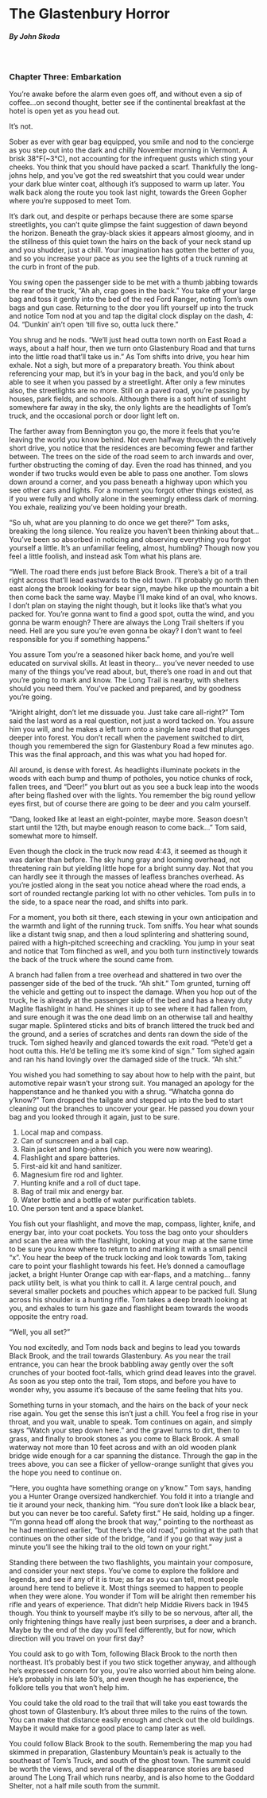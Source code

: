# The Glastenbury Horror
##### By John Skoda
&nbsp;
### Chapter Three: Embarkation

You’re awake before the alarm even goes off, and without even a sip of coffee…on second thought, better see if the continental breakfast at the hotel is open yet as you head out.

It’s not.

Sober as ever with gear bag equipped, you smile and nod to the concierge as you step out into the dark and chilly November morning in Vermont. A brisk 38℉(~3℃), not accounting for the infrequent gusts which sting your cheeks. You think that you should have packed a scarf. Thankfully the long-johns help, and you’ve got the red sweatshirt that you could wear under your dark blue winter coat, although it’s supposed to warm up later. You walk back along the route you took last night, towards the Green Gopher where you’re supposed to meet Tom.

It’s dark out, and despite or perhaps because there are some sparse streetlights, you can’t quite glimpse the faint suggestion of dawn beyond the horizon. Beneath the gray-black skies it appears almost gloomy, and in the stillness of this quiet town the hairs on the back of your neck stand up and you shudder, just a chill. Your imagination has gotten the better of you, and so you increase your pace as you see the lights of a truck running at the curb in front of the pub.

You swing open the passenger side to be met with a thumb jabbing towards the rear of the truck, “Ah ah, crap goes in the back.” You take off your large bag and toss it gently into the bed of the red Ford Ranger, noting Tom’s own bags and gun case. Returning to the door you lift yourself up into the truck and notice Tom nod at you and tap the digital clock display on the dash, 4: 04. “Dunkin’ ain’t open ‘till five so, outta luck there.”

You shrug and he nods. “We’ll just head outta town north on East Road a ways, about a half hour, then we turn onto Glastenbury Road and that turns into the little road that’ll take us in.” As Tom shifts into drive, you hear him exhale. Not a sigh, but more of a preparatory breath. You think about referencing your map, but it’s in your bag in the back, and you’d only be able to see it when you passed by a streetlight. After only a few minutes also, the streetlights are no more. Still on a paved road, you’re passing by houses, park fields, and schools. Although there is a soft hint of sunlight somewhere far away in the sky, the only lights are the headlights of Tom’s truck, and the occasional porch or door light left on.

The farther away from Bennington you go, the more it feels that you’re leaving the world you know behind. Not even halfway through the relatively short drive, you notice that the residences are becoming fewer and farther between. The trees on the side of the road seem to arch inwards and over, further obstructing the coming of day. Even the road has thinned, and you wonder if two trucks would even be able to pass one another. Tom slows down around a corner, and you pass beneath a highway upon which you see other cars and lights. For a moment you forgot other things existed, as if you were fully and wholly alone in the seemingly endless dark of morning. You exhale, realizing you’ve been holding your breath.

“So uh, what are you planning to do once we get there?” Tom asks, breaking the long silence. You realize you haven’t been thinking about that… You’ve been so absorbed in noticing and observing everything you forgot yourself a little. It’s an unfamiliar feeling, almost, humbling? Though now you feel a little foolish, and instead ask Tom what his plans are.

“Well. The road there ends just before Black Brook. There’s a bit of a trail right across that’ll lead eastwards to the old town. I’ll probably go north then east along the brook looking for bear sign, maybe hike up the mountain a bit then come back the same way. Maybe I’ll make kind of an oval, who knows. I don’t plan on staying the night though, but it looks like that’s what you packed for. You’re gonna want to find a good spot, outta the wind, and you gonna be warm enough? There are always the Long Trail shelters if you need. Hell are you sure you’re even gonna be okay? I don’t want to feel responsible for you if something happens.”

You assure Tom you’re a seasoned hiker back home, and you’re well educated on survival skills. At least in theory… you’ve never needed to use many of the things you’ve read about, but, there’s one road in and out that you’re going to mark and know. The Long Trail is nearby, with shelters should you need them. You’ve packed and prepared, and by goodness you’re going.

“Alright alright, don’t let me dissuade you. Just take care all-right?” Tom said the last word as a real question, not just a word tacked on. You assure him you will, and he makes a left turn onto a single lane road that plunges deeper into forest. You don’t recall when the pavement switched to dirt, though you remembered the sign for Glastenbury Road a few minutes ago. This was the final approach, and this was what you had hoped for.

All around, is dense with forest. As headlights illuminate pockets in the woods with each bump and thump of potholes, you notice chunks of rock, fallen trees, and “Deer!” you blurt out as you see a buck leap into the woods after being flashed over with the lights. You remember the big round yellow eyes first, but of course there are going to be deer and you calm yourself.

“Dang, looked like at least an eight-pointer, maybe more. Season doesn’t start until the 12th, but maybe enough reason to come back…” Tom said, somewhat more to himself.

Even though the clock in the truck now read 4:43, it seemed as though it was darker than before. The sky hung gray and looming overhead, not threatening rain but yielding little hope for a bright sunny day. Not that you can hardly see it through the masses of leafless branches overhead. As you’re jostled along in the seat you notice ahead where the road ends, a sort of rounded rectangle parking lot with no other vehicles. Tom pulls in to the side, to a space near the road, and shifts into park.

For a moment, you both sit there, each stewing in your own anticipation and the warmth and light of the running truck. Tom sniffs. You hear what sounds like a distant twig snap, and then a loud splintering and shattering sound, paired with a high-pitched screeching and crackling. You jump in your seat and notice that Tom flinched as well, and you both turn instinctively towards the back of the truck where the sound came from.

A branch had fallen from a tree overhead and shattered in two over the passenger side of the bed of the truck. “Ah shit.” Tom grunted, turning off the vehicle and getting out to inspect the damage. When you hop out of the truck, he is already at the passenger side of the bed and has a heavy duty Maglite flashlight in hand. He shines it up to see where it had fallen from, and sure enough it was the one dead limb on an otherwise tall and healthy sugar maple. Splintered sticks and bits of branch littered the truck bed and the ground, and a series of scratches and dents ran down the side of the truck. Tom sighed heavily and glanced towards the exit road. “Pete’d get a hoot outta this. He’d be telling me it’s some kind of sign.” Tom sighed again and ran his hand lovingly over the damaged side of the truck. “Ah shit.”

You wished you had something to say about how to help with the paint, but automotive repair wasn’t your strong suit. You managed an apology for the happenstance and he thanked you with a shrug. “Whatcha gonna do y’know?” Tom dropped the tailgate and stepped up into the bed to start cleaning out the branches to uncover your gear. He passed you down your bag and you looked through it again, just to be sure.

1. Local map and compass.
2. Can of sunscreen and a ball cap.
3. Rain jacket and long-johns (which you were now wearing).
4. Flashlight and spare batteries.
5. First-aid kit and hand sanitizer.
6. Magnesium fire rod and lighter.
7. Hunting knife and a roll of duct tape.
8. Bag of trail mix and energy bar.
9. Water bottle and a bottle of water purification tablets.
10. One person tent and a space blanket.

You fish out your flashlight, and move the map, compass, lighter, knife, and energy bar, into your coat pockets. You toss the bag onto your shoulders and scan the area with the flashlight, looking at your map at the same time to be sure you know where to return to and marking it with a small pencil “x”. You hear the beep of the truck locking and look towards Tom, taking care to point your flashlight towards his feet. He’s donned a camouflage jacket, a bright Hunter Orange cap with ear-flaps, and a matching… fanny pack utility belt, is what you think to call it. A large central pouch, and several smaller pockets and pouches which appear to be packed full. Slung across his shoulder is a hunting rifle. Tom takes a deep breath looking at you, and exhales to turn his gaze and flashlight beam towards the woods opposite the entry road.

“Well, you all set?”

You nod excitedly, and Tom nods back and begins to lead you towards Black Brook, and the trail towards Glastenbury. As you near the trail entrance, you can hear the brook babbling away gently over the soft crunches of your booted foot-falls, which grind dead leaves into the gravel. As soon as you step onto the trail, Tom stops, and before you have to wonder why, you assume it’s because of the same feeling that hits you.

Something turns in your stomach, and the hairs on the back of your neck rise again. You get the sense this isn’t just a chill. You feel a frog rise in your throat, and you wait, unable to speak. Tom continues on again, and simply says “Watch your step down here.” and the gravel turns to dirt, then to grass, and finally to brook stones as you come to Black Brook. A small waterway not more than 10 feet across and with an old wooden plank bridge wide enough for a car spanning the distance. Through the gap in the trees above, you can see a flicker of yellow-orange sunlight that gives you the hope you need to continue on.

“Here, you oughta have something orange on y’know.” Tom says, handing you a Hunter Orange oversized handkerchief. You fold it into a triangle and tie it around your neck, thanking him. “You sure don’t look like a black bear, but you can never be too careful. Safety first.” He said, holding up a finger. “I’m gonna head off along the brook that way,” pointing to the northeast as he had mentioned earlier, “but there’s the old road,” pointing at the path that continues on the other side of the bridge, “and if you go that way just a minute you’ll see the hiking trail to the old town on your right.”

Standing there between the two flashlights, you maintain your composure, and consider your next steps. You’ve come to explore the folklore and legends, and see if any of it is true; as far as you can tell, most people around here tend to believe it. Most things seemed to happen to people when they were alone. You wonder if Tom will be alright then remember his rifle and years of experience. That didn’t help Middie Rivers back in 1945 though. You think to yourself maybe it’s silly to be so nervous, after all, the only frightening things have really just been surprises, a deer and a branch. Maybe by the end of the day you’ll feel differently, but for now, which direction will you travel on your first day?

You could ask to go with Tom, following Black Brook to the north then northeast. It’s probably best if you two stick together anyway, and although he’s expressed concern for you, you’re also worried about him being alone. He’s probably in his late 50’s, and even though he has experience, the folklore tells you that won’t help him.

You could take the old road to the trail that will take you east towards the ghost town of Glastenbury. It’s about three miles to the ruins of the town. You can make that distance easily enough and check out the old buildings. Maybe it would make for a good place to camp later as well.

You could follow Black Brook to the south. Remembering the map you had skimmed in preparation, Glastenbury Mountain’s peak is actually to the southeast of Tom’s Truck, and south of the ghost town. The summit could be worth the views, and several of the disappearance stories are based around The Long Trail which runs nearby, and is also home to the Goddard Shelter, not a half mile south from the summit. 



